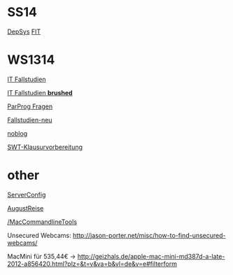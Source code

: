 # SS14
[DepSys](/DepSys)
[FIT](/FIT)

# WS1314
[IT Fallstudien](/IT-Fallstudien)

[IT Fallstudien **brushed**](/IT-Fallstudien-brushed)

[ParProg Fragen](/ParProg)

[Fallstudien-neu](/Fallstudien-neu)

[noblog](/noblog)

[SWT-Klausurvorbereitung](/SWT-Klausurvorbereitung)

# other
[ServerConfig](/ServerConfig)

[AugustReise](/AugustReise)

[/MacCommandlineTools](/MacCommandlineTools)

Unsecured Webcams: http://jason-porter.net/misc/how-to-find-unsecured-webcams/

MacMini für 535,44€ -> http://geizhals.de/apple-mac-mini-md387d-a-late-2012-a856420.html?plz=&t=v&va=b&vl=de&v=e#filterform